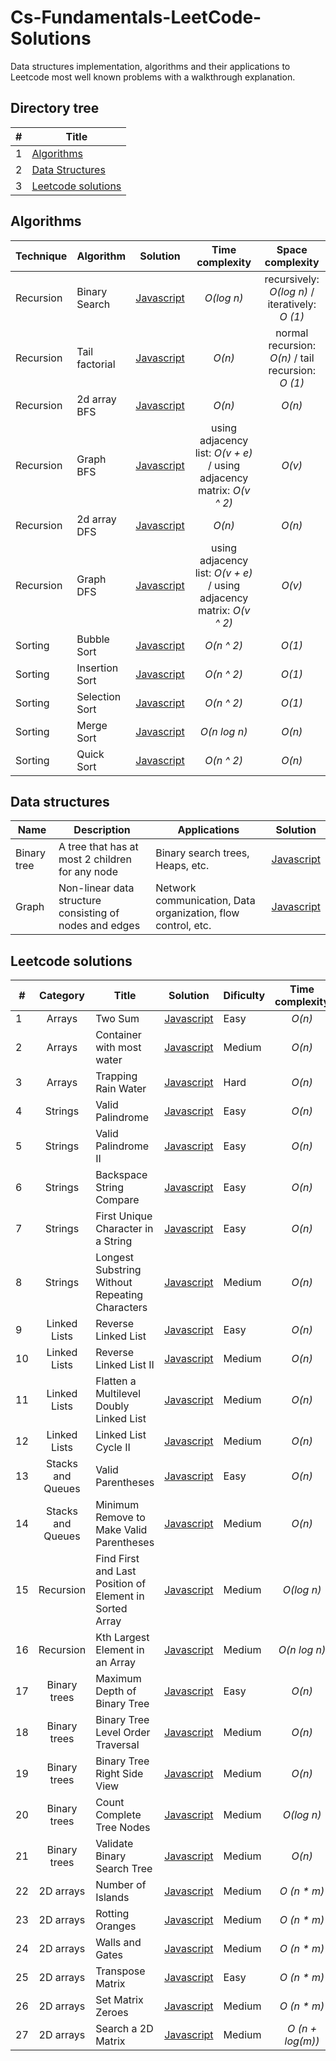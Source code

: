 # Cs-Fundamentals-LeetCode-Solutions
Data structures implementation, algorithms and their applications to Leetcode most well known problems with a walkthrough explanation.

## Directory tree
| # | Title |
|---| ----- | 
| 1 | [Algorithms](./algorithms)|
| 2 | [Data Structures](./data-structures)|
| 3 | [Leetcode solutions](./leetcode)|

## Algorithms
| Technique | Algorithm | Solution | Time complexity | Space complexity |
| --------- | --------- | -------- | :---------------: | :----------------: |
| Recursion | Binary Search | [Javascript](./algorithms/recursion/binary-search.js) | *O(log n)* | recursively: *O(log n)* / iteratively: *O (1)* |
| Recursion | Tail factorial | [Javascript](./algorithms/recursion/tail-recursion.js) | *O(n)* | normal recursion: *O(n)* / tail recursion: *O (1)* |
| Recursion | 2d array BFS | [Javascript](./algorithms/recursion/bfs/2d-array-bfs.js) | *O(n)* | *O(n)* |
| Recursion | Graph BFS | [Javascript](./algorithms/recursion/bfs/graph-bfs.js) | using adjacency list: *O(v + e)* / using adjacency matrix: *O(v ^ 2)* | *O(v)* |
| Recursion | 2d array DFS | [Javascript](./algorithms/recursion/dfs/2d-array-dfs.js) |  *O(n)* | *O(n)* |
| Recursion | Graph DFS | [Javascript](./algorithms/recursion/dfs/graph-dfs.js) | using adjacency list: *O(v + e)* / using adjacency matrix: *O(v ^ 2)* | *O(v)* |
| Sorting   | Bubble Sort | [Javascript](./algorithms/sorting/bubble-sort.js) | *O(n ^ 2)* | *O(1)* |
| Sorting   | Insertion Sort | [Javascript](./algorithms/sorting/insertion-sort.js) | *O(n ^ 2)* | *O(1)* |
| Sorting   | Selection Sort | [Javascript](./algorithms/sorting/selection-sort.js) | *O(n ^ 2)* | *O(1)* |
| Sorting   | Merge Sort | [Javascript](./algorithms/sorting/merge-sort.js) | *O(n log n)* | *O(n)* |
| Sorting   | Quick Sort | [Javascript](./algorithms/sorting/quick-sort.js) | *O(n ^ 2)* | *O(n)* |

## Data structures
| Name | Description | Applications | Solution |
| ---- | ----------- | ------------ | -------- |
| Binary tree | A tree that has at most 2 children for any node | Binary search trees, Heaps, etc. | [Javascript](./data-structures/binary-trees/binary-tree.mjs) |
| Graph | Non-linear data structure consisting of nodes and edges | Network communication, Data organization, flow control, etc. | [Javascript](./data-structures/graphs/graph.js) |

## Leetcode solutions
| # | Category | Title | Solution | Dificulty | Time complexity | Space complexity |
|---| :--------: | ----- | -------- | --------- | :---------------: | :----------------: |
| 1 |  Arrays  | Two Sum | [Javascript](./leetcode/arrays/two-sum.js) | Easy | *O(n)* | *O(n)* |
| 2 |  Arrays  | Container with most water | [Javascript](./leetcode/arrays/container-with-most-water.js) | Medium | *O(n)* | *O(1)* |
| 3 |  Arrays  | Trapping Rain Water | [Javascript](./leetcode/arrays/trapping-rain-water.js) | Hard | *O(n)* | *O(1)* |
| 4 |  Strings  | Valid Palindrome | [Javascript](./leetcode/strings/valid-palindrome.js) | Easy | *O(n)* | *O(1)* |
| 5 |  Strings  | Valid Palindrome II | [Javascript](./leetcode/strings/valid-palindrome-ii.js) | Easy | *O(n)* | *O(1)* |
| 6 |  Strings  | Backspace String Compare | [Javascript](./leetcode/strings/backspace-string-compare.js) | Easy | *O(n)* | *O(1)* |
| 7 |  Strings  | First Unique Character in a String | [Javascript](./leetcode/strings/first-unique-character-in-a-string.js) | Easy | *O(n)* | *O(n)* |
| 8 |  Strings  | Longest Substring Without Repeating Characters | [Javascript](./leetcode/strings/longest-substring-without-repeating-characters.js) | Medium | *O(n)* | *O(n)* |
| 9 |  Linked Lists | Reverse Linked List | [Javascript](./leetcode/linked-lists/reverse-linked-list.js) | Easy | *O(n)* | *O(1)* |
| 10 |  Linked Lists | Reverse Linked List II | [Javascript](./leetcode/linked-lists/reverse-linked-list-ii.js) | Medium | *O(n)* | *O(1)* |
| 11 |  Linked Lists | Flatten a Multilevel Doubly Linked List | [Javascript](./leetcode/linked-lists/flatten-a-multilevel-doubly-linked-list.js) | Medium | *O(n)* | *O(1)* |
| 12 |  Linked Lists | Linked List Cycle II | [Javascript](./leetcode/linked-lists/cycle-detection.js) | Medium | *O(n)* | *O(1)* |
| 13 |  Stacks and Queues | Valid Parentheses | [Javascript](./leetcode/stacks-and-queues/valid-parenthesis.js) | Easy | *O(n)* | *O(n)* |
| 14 |  Stacks and Queues | Minimum Remove to Make Valid Parentheses | [Javascript](./leetcode/stacks-and-queues/minimum-remove-to-make-valid-parenthesis.js) | Medium | *O(n)* | *O(n)* |
| 15 |  Recursion | Find First and Last Position of Element in Sorted Array | [Javascript](./leetcode/recursion/find-first-and-last-position-of-element-in-sorted-array.js) | Medium | *O(log n)* | *O(1)* |
| 16 |  Recursion | Kth Largest Element in an Array | [Javascript](./leetcode/recursion/kth-largest-element-in-an-array.js) | Medium | *O(n log n)* | *O(1)* |
| 17 |  Binary trees | Maximum Depth of Binary Tree | [Javascript](./leetcode/binary-trees/maximum-depth-of-binary-tree.mjs) | Easy | *O(n)* | *O(n)* |
| 18 |  Binary trees | Binary Tree Level Order Traversal | [Javascript](./leetcode/binary-trees/level-order-of-binary-tree.mjs) | Medium | *O(n)* | *O(n)* |
| 19 |  Binary trees | Binary Tree Right Side View | [Javascript](./leetcode/binary-trees/binary-tree-right-side-view.mjs) | Medium | *O(n)* | *O(n)* |
| 20 |  Binary trees | Count Complete Tree Nodes | [Javascript](./leetcode/binary-trees/count-complete-tree-nodes.mjs) | Medium | *O(log n)* | *O(1)* |
| 21 |  Binary trees | Validate Binary Search Tree | [Javascript](./leetcode/binary-trees/validate-binary-search-tree.mjs) | Medium | *O(n)* | *O(n)* |
| 22 |  2D arrays | Number of Islands | [Javascript](./leetcode/2d-arrays/number-of-islands.js) | Medium | *O (n * m)* | *O (max (n, m))* |
| 23 |  2D arrays | Rotting Oranges | [Javascript](./leetcode/2d-arrays/rotting-oranges.js) | Medium | *O (n * m)* | *O (n * m)* |
| 24 |  2D arrays | Walls and Gates | [Javascript](./leetcode/2d-arrays/walls-and-gates.js) | Medium | *O (n * m)* | *O (n * m)* |
| 25 |  2D arrays | Transpose Matrix | [Javascript](./leetcode/2d-arrays/transpose-matrix.js) | Easy | *O (n * m)* | *O (n * m)* |
| 26 |  2D arrays | Set Matrix Zeroes | [Javascript](./leetcode/2d-arrays/set-matrix-zeroes.js) | Medium | *O (n * m)* | *O (1)* |
| 27 |  2D arrays | Search a 2D Matrix | [Javascript](./leetcode/2d-arrays/search-a-2D-matrix.js) | Medium | *O (n + log(m))* | *O (1)* |
